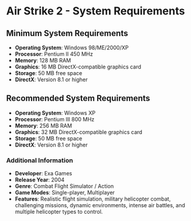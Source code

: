 # Air Strike 2 - System Requirements

## Minimum System Requirements
- **Operating System**: Windows 98/ME/2000/XP
- **Processor**: Pentium II 450 MHz
- **Memory**: 128 MB RAM
- **Graphics**: 16 MB DirectX-compatible graphics card
- **Storage**: 50 MB free space
- **DirectX**: Version 8.1 or higher

## Recommended System Requirements
- **Operating System**: Windows XP
- **Processor**: Pentium III 800 MHz
- **Memory**: 256 MB RAM
- **Graphics**: 32 MB DirectX-compatible graphics card
- **Storage**: 50 MB free space
- **DirectX**: Version 8.1 or higher

### Additional Information
- **Developer**: Exa Games  
- **Release Year**: 2004  
- **Genre**: Combat Flight Simulator / Action  
- **Game Modes**: Single-player, Multiplayer  
- **Features**: Realistic flight simulation, military helicopter combat, challenging missions, dynamic environments, intense air battles, and multiple helicopter types to control.  
